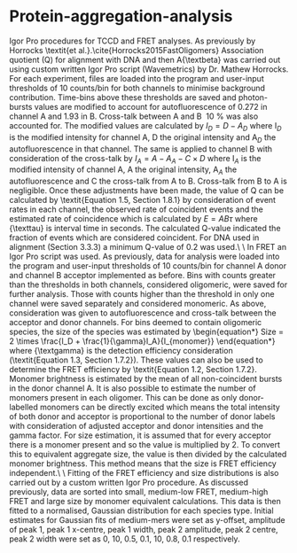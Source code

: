 # Protein-aggregation-analysis
Igor Pro procedures for TCCD and FRET analyses.
As previously by Horrocks \textit{et al.}.\cite{Horrocks2015FastOligomers}
Association quotient (Q) for alignment with DNA and then A{\textbeta} was carried out using custom written Igor Pro script (Wavemetrics) by Dr. Mathew Horrocks. For each experiment, files are loaded into the program and user-input thresholds of 10 counts/bin for both channels to minimise background contribution. Time-bins above these thresholds are saved and photon-bursts values are modified to account for autofluorescence of 0.272 in channel A and 1.93 in B. Cross-talk between A and B $~$10 \% was also accounted for. The modified values are calculated by $I_D = D - A_D$ where I$_D$ is the modified intensity for channel A, D the original intensity and A$_D$ the autofluorescence in that channel. The same is applied to channel B with consideration of the cross-talk by $I_A = A - A_A - C \times D$ where I$_A$ is the modified intensity of channel A, A the original intensity, A$_A$ the autofluorescence and C the cross-talk from A to B. Cross-talk from B to A is negligible. Once these adjustments have been made, the value of Q can be calculated by \textit{Equation 1.5, Section 1.8.1} by consideration of event rates in each channel, the observed rate of coincident events and the estimated rate of coincidence which is calculated by $E = AB\tau$ where {\texttau} is interval time in seconds. The calculated Q-value indicated the fraction of events which are considered coincident. For DNA used in alignment (Section 3.3.3) a minimum Q-value of 0.2 was used.\\
\\
In FRET an Igor Pro script was used. As previously, data for analysis were loaded into the program and user-input thresholds of 10 counts/bin for channel A donor and channel B acceptor implemented as before. Bins with counts greater than the thresholds in both channels, considered oligomeric, were saved for further analysis. Those with counts higher than the threshold in only one channel were saved separately and considered monomeric. As above, consideration was given to autofluorescence and cross-talk between the acceptor and donor channels. For bins deemed to contain oligomeric species, the size of the species was estimated by
\begin{equation*}
    Size = 2 \times \frac{I_D + \frac{1}{\gamma}I_A}{I_{monomer}}
\end{equation*}
where {\textgamma} is the detection efficiency consideration (\textit{Equation 1.3, Section 1.7.2}). These values can also be used to determine the FRET efficiency by \textit{Equation 1.2, Section 1.7.2}. Monomer brightness is estimated by the mean of all non-coincident bursts in the donor channel A. It is also possible to estimate the number of monomers present in each oligomer. This can be done as only donor-labelled monomers can be directly excited which means the total intensity of both donor and acceptor is proportional to the number of donor labels with consideration of adjusted acceptor and donor intensities and the gamma factor. For size estimation, it is assumed that for every acceptor there is a monomer present and so the value is multiplied by 2. To convert this to equivalent aggregate size, the value is then divided by the calculated monomer brightness. This method means that the size is FRET efficiency independent.\\
\\
Fitting of the FRET efficiency and size distributions is also carried out by a custom written Igor Pro procedure. As discussed previously, data are sorted into small, medium-low FRET, medium-high FRET and large size by monomer equivalent calculations. This data is then fitted to a normalised, Gaussian distribution for each species type. Initial estimates for Gaussian fits of medium-mers were set as y-offset, amplitude of peak 1, peak 1 x-centre, peak 1 width, peak 2 amplitude, peak 2 centre, peak 2 width were set as 0, 10, 0.5, 0.1, 10, 0.8, 0.1 respectively. 
